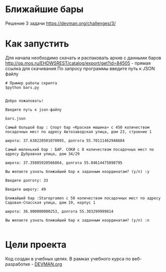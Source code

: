 # Ближайшие бары

Решение 3 задачи https://devman.org/challenges/3/

# Как запустить

Для начала необходимо скачать и распаковать архив с данными баров
http://op.mos.ru/EHDWSREST/catalog/export/get?id=84505 - прямая ссылка для скачивания
По запросу программы введите путь к JSON файлу

```
# Пример работы скрипта
$python bars.py


Добро пожаловать!

Введите путь к json-файлу

bars.json

Самый большой бар : Спорт бар «Красная машина» с 450 количеством посадочных мест по адресу Автозаводская улица, дом 23, строение 1

широта: 37.638228501070095, долгота 55.70111462948684

Самый маленький бар : БАР. СОКИ с 0 количеством посадочных мест по адресу Дубравная улица, дом 34/29

широта: 37.35805920566864, долгота 55.84614475898795

Вы желаете узнать ближайший бар к заданным координатам? (y/n) :y

Введите долготу: 33

Введите широту: 49

Ближайший бар :Staropramen с 50 количеством посадочных мест по адресу Садовая-Спасская улица, дом 19, корпус 1

широта: 36.900000000253, долгота 55.303299999814

Вы желаете узнать ближайший бар к заданным координатам? (y/n) :n


```

# Цели проекта

Код создан в учебных целях. В рамках учебного курса по веб-разработке - [DEVMAN.org](https://devman.org)

